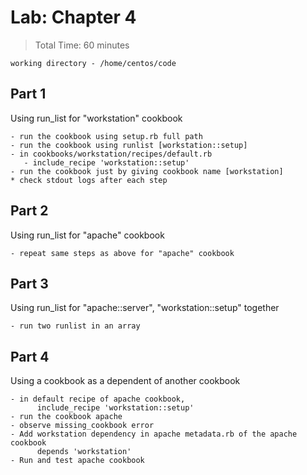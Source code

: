 # Lab: Chapter 4

> Total Time: 60 minutes

`working directory - /home/centos/code`

## Part 1

Using run_list for "workstation" cookbook

```
- run the cookbook using setup.rb full path
- run the cookbook using runlist [workstation::setup]
- in cookbooks/workstation/recipes/default.rb
   - include_recipe 'workstation::setup'
- run the cookbook just by giving cookbook name [workstation]
* check stdout logs after each step
```



## Part 2

Using run_list for "apache" cookbook

```
- repeat same steps as above for "apache" cookbook
```


## Part 3

Using run_list for "apache::server", "workstation::setup" together

```
- run two runlist in an array
```


## Part 4

Using a cookbook as a dependent of another cookbook

```
- in default recipe of apache cookbook,
      include_recipe 'workstation::setup'
- run the cookbook apache
- observe missing_cookbook error
- Add workstation dependency in apache metadata.rb of the apache cookbook
      depends 'workstation'
- Run and test apache cookbook
```
